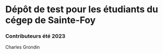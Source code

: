 # Dépôt de test pour les étudiants du cégep de Sainte-Foy

### Contributeurs été 2023
Charles Grondin  
